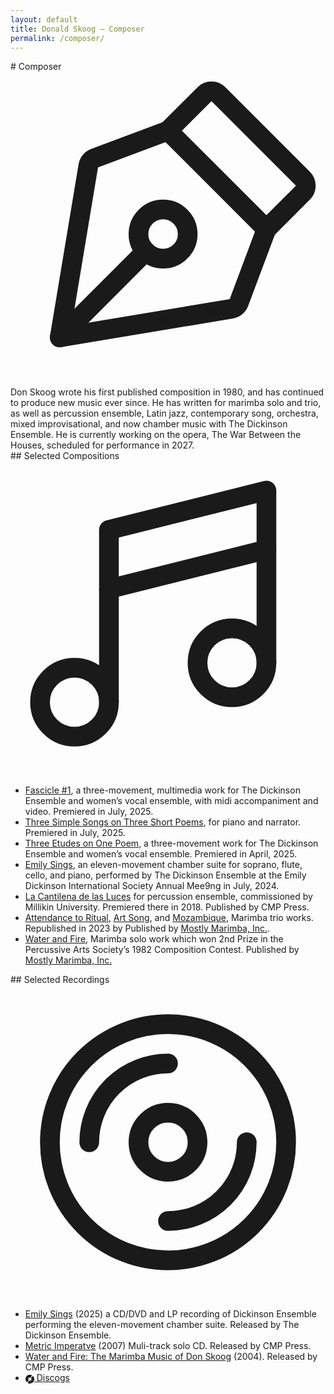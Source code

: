```yaml
---
layout: default
title: Donald Skoog – Composer
permalink: /composer/
---
```


<section markdown=1>
# Composer
  <div>
    <svg xmlns="http://www.w3.org/2000/svg" viewBox="0 0 256 256"><rect width="256" height="256" fill="none"/><circle cx="124" cy="132" r="20" fill="none" stroke="currentColor" stroke-linecap="round" stroke-linejoin="round" stroke-width="16"/><line x1="40.01" y1="216" x2="109.86" y2="146.14" fill="none" stroke="currentColor" stroke-linecap="round" stroke-linejoin="round" stroke-width="16"/><path d="M40,216l139.45-23.24a8,8,0,0,0,6.17-5.08L208,128,128,48,68.32,70.38a8,8,0,0,0-5.08,6.17Z" fill="none" stroke="currentColor" stroke-linecap="round" stroke-linejoin="round" stroke-width="16"/><path d="M208,128l29.66-29.66a8,8,0,0,0,0-11.31L169,18.34a8,8,0,0,0-11.31,0L128,48" fill="none" stroke="currentColor" stroke-linecap="round" stroke-linejoin="round" stroke-width="16"/></svg>
    <div>
      Don Skoog wrote his first published composition in 1980, and has continued to produce new music ever since. He has written for marimba solo and trio, as well as percussion ensemble, Latin jazz, contemporary song, orchestra, mixed improvisational, and now chamber music with The Dickinson Ensemble.  He is currently working on the opera, The War Between the Houses, scheduled for performance in 2027.
    </div>
  </div>
## Selected Compositions
  <div>
    <svg xmlns="http://www.w3.org/2000/svg" viewBox="0 0 256 256"><rect width="256" height="256" fill="none"/><circle cx="180" cy="164" r="28" fill="none" stroke="currentColor" stroke-linecap="round" stroke-linejoin="round" stroke-width="16"/><circle cx="52" cy="196" r="28" fill="none" stroke="currentColor" stroke-linecap="round" stroke-linejoin="round" stroke-width="16"/><line x1="208" y1="72" x2="80" y2="104" fill="none" stroke="currentColor" stroke-linecap="round" stroke-linejoin="round" stroke-width="16"/><polyline points="80 196 80 56 208 24 208 164" fill="none" stroke="currentColor" stroke-linecap="round" stroke-linejoin="round" stroke-width="16"/></svg>
    <div>
      <ul>
        <li>
          <a href="https://youtu.be/QvV104uQCxU" title="Youtube video">Fascicle #1</a>, a three-movement, multimedia work for The Dickinson Ensemble and women’s vocal ensemble, with midi accompaniment and video. Premiered in July, 2025.
        </li>
        <li><u>Three Simple Songs on Three Short Poems</u>, for piano and narrator. Premiered in July, 2025.
        </li>
        <li><a href="https://youtu.be/Z4v0Kg57qHc" title="Youtube video">Three Etudes on One Poem</a>, a three-movement work for The Dickinson Ensemble and women’s vocal ensemble. Premiered in April, 2025.
        </li>
        <li><a href="https://youtu.be/ABMLlbRSXZo" title="Youtube video">Emily Sings</a>, an eleven-movement chamber suite for soprano, flute, cello, and piano, performed by The Dickinson Ensemble at the Emily Dickinson International Society Annual Mee9ng in July, 2024.
        </li>
        <li><u>La Cantilena de las Luces</u> for percussion ensemble, commissioned by Millikin University. Premiered there in 2018. Published by CMP Press.
        </li>
        <li><a href="https://www.youtube.com/watch?v=Qp-rze-ULmM&list=RDQp-rze-ULmM&start_radio=1" title="Youtube video">Attendance to Ritual</a>, <a href="https://www.youtube.com/watch?v=pvyuOSpp_KE&list=RDpvyuOSpp_KE&start_radio=1" title="Youtube video">Art Song</a>, and <a href="https://www.youtube.com/watch?v=tAXPJaf9zfM&list=RDtAXPJaf9zfM&start_radio=1" title="Youtube video">Mozambique</a>, Marimba trio works. Republished in 2023 by Published by <a href="https://www.mostlymarimba.com/composer/donald-skoog/" title="Publisher Website" target="_blank">Mostly Marimba, Inc.</a>.
        </li>
        <li><a href="https://www.youtube.com/watch?v=PDCywl5neik&list=RDPDCywl5neik&start_radio=1" title="Youtube video">Water and Fire</a>, Marimba solo work which won 2nd Prize in the Percussive Arts Society’s 1982 Composition Contest. Published by <a href="https://www.mostlymarimba.com/composer/donald-skoog/" title="Publisher Website" target="_blank">Mostly Marimba, Inc.</a></li>
      </ul>
    </div>
  </div>
## Selected Recordings
<div>
  <svg xmlns="http://www.w3.org/2000/svg" viewBox="0 0 256 256"><rect width="256" height="256" fill="none"/><circle cx="128" cy="128" r="96" fill="none" stroke="currentColor" stroke-linecap="round" stroke-linejoin="round" stroke-width="16"/><path d="M64,128a64,64,0,0,1,64-64" fill="none" stroke="currentColor" stroke-linecap="round" stroke-linejoin="round" stroke-width="16"/><path d="M192,128a64,64,0,0,1-64,64" fill="none" stroke="currentColor" stroke-linecap="round" stroke-linejoin="round" stroke-width="16"/><circle cx="128" cy="128" r="24" fill="none" stroke="currentColor" stroke-linecap="round" stroke-linejoin="round" stroke-width="16"/></svg>
  <ul>
    <li>
      <a href="https://donskoog.bandcamp.com/album/emily-sings" title="Bandcamp">Emily Sings</a> (2025) a CD/DVD and LP recording of Dickinson Ensemble performing the eleven-movement chamber suite. Released by The Dickinson Ensemble.</li>
    <li>
      <a href="https://www.youtube.com/watch?v=a6Yb5sax4dE&list=RDa6Yb5sax4dE&start_radio=1" title="Youtube video">Metric Imperatve</a> (2007) Muli-track solo CD. Released by CMP Press.</li>
    <li>
      <a href="https://www.youtube.com/watch?v=6MLIKLFp7Lg&list=RD6MLIKLFp7Lg&start_radio=1" title="Youtube video">Water and Fire: The Marimba Music of Don Skoog</a> (2004). Released by CMP Press.</li>
    <li>
      <a href="https://www.discogs.com/artist/4754554-Donald-Skoog" title="Discogs" target=_blank>
      <svg style="height: 1em; width: auto; vertical-align: middle;" fill="var(--primary-dark)" viewBox="0 0 24 24" role="img" xmlns="http://www.w3.org/2000/svg"><g id="SVGRepo_bgCarrier" stroke-width="0"></g><g id="SVGRepo_tracerCarrier" stroke-linecap="round" stroke-linejoin="round"></g><g id="SVGRepo_iconCarrier"><path d="M1.742 11.982c0-5.668 4.61-10.278 10.276-10.278 1.824 0 3.537.48 5.025 1.317l.814-1.488A11.914 11.914 0 0 0 12.19.003h-.195C5.41.013.072 5.31 0 11.885V12a11.983 11.983 0 0 0 3.775 8.72l1.185-1.28a10.249 10.249 0 0 1-3.218-7.459zm18.62-8.577-1.154 1.24a10.25 10.25 0 0 1 3.088 7.337c0 5.666-4.61 10.276-10.276 10.276-1.783 0-3.46-.456-4.922-1.258l-.854 1.522A11.946 11.946 0 0 0 12 23.998c6.626 0 12.001-5.373 12.001-12a11.977 11.977 0 0 0-3.638-8.593zM1.963 11.982a10.03 10.03 0 0 0 3.146 7.295l1.18-1.276a8.295 8.295 0 0 1-2.586-6.019c0-4.586 3.73-8.315 8.315-8.315 1.483 0 2.875.391 4.082 1.075l.835-1.526a9.973 9.973 0 0 0-4.917-1.289C6.475 1.925 1.963 6.437 1.963 11.982zm18.37 0c0 4.586-3.73 8.315-8.315 8.315a8.273 8.273 0 0 1-3.962-1.005l-.852 1.516a10.006 10.006 0 0 0 4.814 1.229c5.543 0 10.055-4.512 10.055-10.055 0-2.808-1.157-5.347-3.017-7.173l-1.183 1.274a8.282 8.282 0 0 1 2.46 5.899zm-1.948 0a6.37 6.37 0 0 1-6.365 6.364 6.329 6.329 0 0 1-3.006-.756l-.848 1.507a8.039 8.039 0 0 0 3.854.977c4.464 0 8.095-3.63 8.095-8.094a8.07 8.07 0 0 0-2.39-5.738l-1.179 1.267a6.356 6.356 0 0 1 1.839 4.473zm-14.459 0c0 2.301.967 4.382 2.515 5.858l1.173-1.27a6.344 6.344 0 0 1-1.96-4.588 6.37 6.37 0 0 1 6.364-6.364 6.32 6.32 0 0 1 3.144.835l.83-1.517a8.055 8.055 0 0 0-3.974-1.048c-4.461 0-8.092 3.63-8.092 8.094zm12.53 0a4.438 4.438 0 0 1-4.438 4.437 4.42 4.42 0 0 1-2.061-.509l-.835 1.488a6.114 6.114 0 0 0 2.896.727 6.149 6.149 0 0 0 6.143-6.143 6.123 6.123 0 0 0-1.768-4.308l-1.162 1.25a4.43 4.43 0 0 1 1.224 3.058zm-10.581 0a6.12 6.12 0 0 0 1.888 4.425l1.157-1.25.014.014a4.419 4.419 0 0 1-1.355-3.187 4.436 4.436 0 0 1 4.437-4.437 4.4 4.4 0 0 1 2.217.598l.82-1.498a6.097 6.097 0 0 0-3.037-.806c-3.384-.005-6.141 2.753-6.141 6.141zm6.68 0a.538.538 0 0 1-1.074 0 .537.537 0 1 1 1.075 0zm-3.94 0a3.4 3.4 0 1 1 6.801 0 3.4 3.4 0 0 1-6.8 0zm.149 0a3.256 3.256 0 0 0 3.252 3.252 3.255 3.255 0 0 0 3.254-3.252 3.253 3.253 0 1 0-6.506 0z"></path></g></svg>
      Discogs</a></li>
    </ul>
  </div>
</section>
